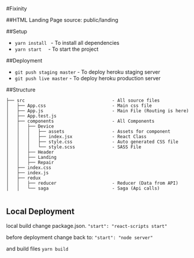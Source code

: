 #Fixinity

##HTML Landing Page
source: public/landing

##Setup

* ```yarn install ``` - To install all dependencies
* ```yarn start  ``` - To start the project

##Deployment

* ```git push staging master``` - To deploy heroku staging server
* ```git push live master``` - To deploy heroku production server

##Structure

``````
├── src                                 - All source files
│   ├── App.css                         - Main css file
│   ├── App.js                          - Main File (Routing is here)
│   ├── App.test.js
│   ├── components                      - All Components
│   │   ├── Device
│   │   │   ├── assets                  - Assets for component
│   │   │   ├── index.jsx               - React Class
│   │   │   ├── style.css               - Auto generated CSS file
│   │   │   └── style.scss              - SASS File
│   │   ├── Header
│   │   ├── Landing
│   │   ├── Repair
│   ├── index.css
│   ├── index.js
│   ├── redux
│   │   ├── reducer                     - Reducer (Data from API)
│   │   └── saga                        - Saga (Api calls)


``````


## Local Deployment

local build change package.json.
```"start": "react-scripts start"```


before deployment change back to:
```"start": "node server"```

and build files
```yarn build```
